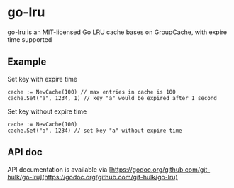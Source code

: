# go-lru

go-lru is an MIT-licensed Go LRU cache bases on GroupCache, with expire time supported

## Example

Set key with expire time

```
cache := NewCache(100) // max entries in cache is 100
cache.Set("a", 1234, 1) // key "a" would be expired after 1 second
```

Set key without expire time

```
cache := NewCache(100)
cache.Set("a", 1234) // set key "a" without expire time
```

## API doc

API documentation is available via  [https://godoc.org/github.com/git-hulk/go-lru](https://godoc.org/github.com/git-hulk/go-lru)
